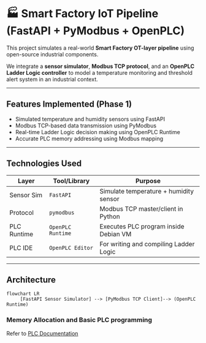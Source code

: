# 🏭 Smart Factory IoT Pipeline (FastAPI + PyModbus + OpenPLC)

This project simulates a real-world **Smart Factory OT-layer pipeline** using open-source industrial components.

We integrate a **sensor simulator**, **Modbus TCP protocol**, and an **OpenPLC Ladder Logic controller** to model a temperature monitoring and threshold alert system in an industrial context.

---

## Features Implemented (Phase 1)

- Simulated temperature and humidity sensors using FastAPI  
- Modbus TCP-based data transmission using PyModbus  
- Real-time Ladder Logic decision making using OpenPLC Runtime  
- Accurate PLC memory addressing using Modbus mapping  

---

##  Technologies Used

| Layer        | Tool/Library        | Purpose                                 |
|--------------|---------------------|-----------------------------------------|
| Sensor Sim   | `FastAPI`           | Simulate temperature + humidity sensor  |
| Protocol     | `pymodbus`          | Modbus TCP master/client in Python      |
| PLC Runtime  | `OpenPLC Runtime`   | Executes PLC program inside Debian VM   |
| PLC IDE      | `OpenPLC Editor`    | For writing and compiling Ladder Logic  |

---

## Architecture

```
flowchart LR
     [FastAPI Sensor Simulator] --> [PyModbus TCP Client]--> (OpenPLC Runtime)
```


### Memory Allocation and Basic PLC programming

Refer to [PLC Documentation](Utils/plc_info.md)